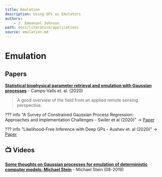 ```yaml
---
title: Emulation
description: Using GPs as Emulators
authors:
    - J. Emmanuel Johnson
path: docs/literature/applications
source: emulation.md
---
```

# Emulation


## Papers

[**Statistical biophysical parameter retrieval and emulation with Gaussian processes**](https://scholar.google.co.kr/citations?user=YNvV8EAAAAAJ&hl=en#d=gs_md_cita-d&u=%2Fcitations%3Fview_op%3Dview_citation%26hl%3Den%26user%3DYNvV8EAAAAAJ%26citation_for_view%3DYNvV8EAAAAAJ%3AqjMakFHDy7sC%26tzom%3D-120) - Camps-Valls et. al. (2020)
> A good overview of the field from an applied remote sensing perspective.

??? info "A Survey of Constrained Gaussian Process Regression: Approaches and Implementation Challenges - Swiler et al (2020)"
    -> [Paper](https://arxiv.org/abs/2006.09319v1)

??? info "Likelihood-Free Inference with Deep GPs - Aushev et. al (2020)"
    -> [Paper](https://arxiv.org/abs/2006.10571v1)


## 📺 Videos

[**Some thoughts on Gaussian processes for emulation of deterministic computer models: Michael Stein**](https://www.youtube.com/watch?v=pSsFSie62Ko) - Michael Stein (08-2019)

